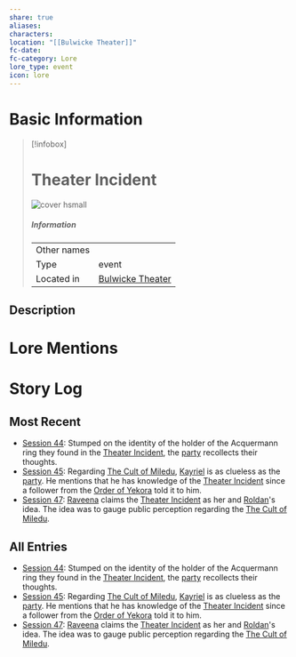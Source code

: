 ```yaml
---
share: true
aliases: 
characters: 
location: "[[Bulwicke Theater]]"
fc-date: 
fc-category: Lore
lore_type: event
icon: lore
---
```

# Basic Information
> [!infobox]
> # Theater Incident
> ![cover hsmall](insertimage.png)
> ##### Information
> |   |  |
> | ---- | ---- |
> | Other names | |
> | Type|event|
> | Located in | [Bulwicke Theater](../../Locations/Buildings/Bulwicke%20Theater.md)|
## Description
# Lore Mentions
# Story Log
## Most Recent
- [Session 44](../../Session%20Log/Session%2044.md): Stumped on the identity of the holder of the Acquermann ring they found in the [Theater Incident](Theater%20Incident.md), the [party](Seven%20Up....md) recollects their thoughts.
- [Session 45](../../Session%20Log/Session%2045.md): Regarding [The Cult of Miledu](The%20Cult%20of%20Miledu.md), [Kayriel](Kayriel%20Acquermann.md) is as clueless as the [party](Seven%20Up....md). He mentions that he has knowledge of the [Theater Incident](Theater%20Incident.md) since a follower from the [Order of Yekora](Followers%20of%20Yekora.md) told it to him.
- [Session 47](../../Session%20Log/Session%2047.md): [Raveena](Raveena%20Malandar.md) claims the [Theater Incident](Theater%20Incident.md) as her and [Roldan](Roldan%20Vinke.md)'s idea. The idea was to gauge public perception regarding the [The Cult of Miledu](The%20Cult%20of%20Miledu.md).

## All Entries
- [Session 44](../../Session%20Log/Session%2044.md): Stumped on the identity of the holder of the Acquermann ring they found in the [Theater Incident](Theater%20Incident.md), the [party](Seven%20Up....md) recollects their thoughts.
- [Session 45](../../Session%20Log/Session%2045.md): Regarding [The Cult of Miledu](The%20Cult%20of%20Miledu.md), [Kayriel](Kayriel%20Acquermann.md) is as clueless as the [party](Seven%20Up....md). He mentions that he has knowledge of the [Theater Incident](Theater%20Incident.md) since a follower from the [Order of Yekora](Followers%20of%20Yekora.md) told it to him.
- [Session 47](../../Session%20Log/Session%2047.md): [Raveena](Raveena%20Malandar.md) claims the [Theater Incident](Theater%20Incident.md) as her and [Roldan](Roldan%20Vinke.md)'s idea. The idea was to gauge public perception regarding the [The Cult of Miledu](The%20Cult%20of%20Miledu.md).
